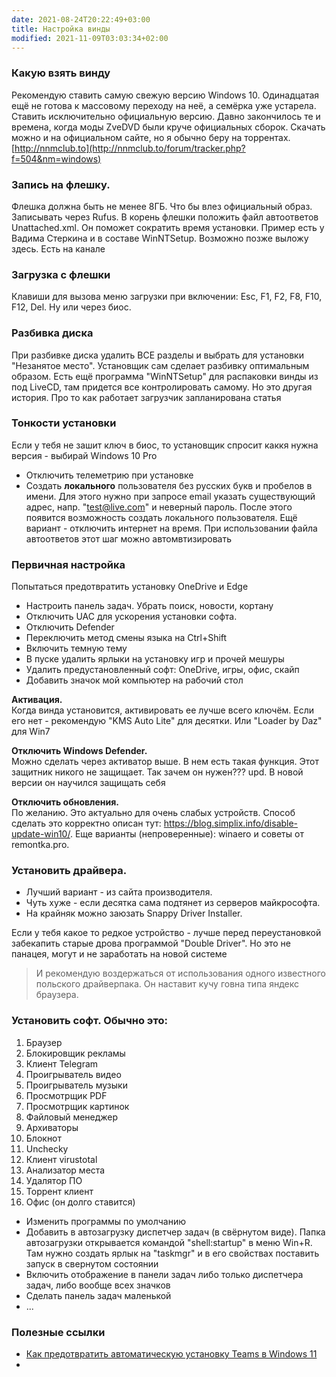 ```yaml
---
date: 2021-08-24T20:22:49+03:00
title: Настройка винды
modified: 2021-11-09T03:03:34+02:00
---
```


### **Какую взять винду**
Рекомендую ставить самую свежую версию Windows 10. Одинадцатая ещё не готова к массовому переходу на неё, а семёрка уже устарела. Ставить исключительно официальную версию. Давно закончилось те и времена, когда моды ZveDVD были круче официальных сборок. Скачать можно и на официальном сайте, но я обычно беру на торрентах. [http://nnmclub.to](http://nnmclub.to/forum/tracker.php?f=504&nm=windows)


### **Запись на флешку.**  
Флешка должна быть не менее 8ГБ. Что бы влез официальный образ.  
Записывать через Rufus. В корень флешки положить файл автоответов Unattached.xml. Он поможет сократить время установки. Пример есть у Вадима Стеркина и в составе WinNTSetup. Возможно позже выложу здесь. Есть на канале

### **Загрузка с флешки**
Клавиши для вызова меню загрузки при включении: Esc, F1, F2, F8, F10, F12, Del. Ну или через биос.

### **Разбивка диска**  
При разбивке диска удалить ВСЕ разделы и выбрать для установки "Незанятое место". Установщик сам сделает разбивку оптимальным образом. Есть ещё программа "WinNTSetup" для распаковки винды из под LiveCD, там придется все контролировать самому. Но это другая история. Про то как работает загрузчик запланирована статья

### **Тонкости установки**  
Если у тебя не зашит ключ в биос, то установщик спросит каккя нужна версия - выбирай Windows 10 Pro

- Отключить телеметрию при установке
- Создать **локального** пользователя без русских букв и пробелов в имени. Для этого нужно при запросе email указать существующий адрес, напр. "test@live.com" и неверный пароль. После этого появится возможность создать локального пользователя. Ещё вариант - отключить интернет на время. При использовании файла автоответов этот шаг можно автомвтизировать

### **Первичная настройка**  
Попытаться предотвратить установку OneDrive и Edge
- Настроить панель задач. Убрать поиск, новости, кортану
- Отключить UAC для ускорения установки софта.
- Отключить Defender
- Переключить метод смены языка на Ctrl+Shift
- Включить темную тему
- В пуске удалить ярлыки на установку игр и прочей мешуры
- Удалить предустановленный софт: OneDrive, игры, офис, скайп
- Добавить значок мой компьютер на рабочий стол

 **Активация.**  
Когда винда установится, активировать ее лучше всего ключём. Если его нет - рекомендую "KMS Auto Lite" для десятки. Или "Loader by Daz" для Win7

**Отключить Windows Defender.**  
Можно сделать через активатор выше. В нем есть такая функция. Этот защитник никого не защищает. Так зачем он нужен??? upd. В новой версии он научился защищать себя

**Отключить обновления.**  
По желанию. Это актуально для очень слабых устройств. Способ сделать это корректно описан тут: <https://blog.simplix.info/disable-update-win10/>. Еще варианты (непроверенные): winaero и советы от remontka.pro.

### **Установить драйвера.**  
- Лучший вариант - из сайта производителя.  
- Чуть хуже - если десятка сама подтянет из серверов майкрософта.  
- На крайняк можно заюзать Snappy Driver Installer. 

Если у тебя какое то редкое устройство - лучше перед переустановкой забекапить старые дрова программой "Double Driver". Но это не панацея, могут и не заработать на новой системе

> И рекомендую воздержаться от использования одного известного польского драйверпака. Он наставит кучу говна типа яндекс браузера.

### **Установить софт.** Обычно это: 
1. Браузер
1. Блокировщик рекламы
1. Клиент Telegram
1. Проигрыватель видео 
1. Проигрыватель музыки
1. Просмотрщик PDF
1. Просмотрщик картинок
1. Файловый менеджер
1. Архиваторы
1. Блокнот
1. Unchecky
1. Клиент virustotal
1. Анализатор места
1. Удалятор ПО
1. Торрент клиент
1. Офис (он долго ставится)

- Изменить программы по умолчанию
- Добавить в автозагрузку диспетчер задач (в свёрнутом виде). Папка автозагрузки открывается командой "shell:startup" в меню Win+R. Там нужно создать ярлык на "taskmgr" и в его свойствах поставить запуск в свернутом состоянии
- Включить отображение в панели задач либо только диспетчера задач, либо вообще всех значков
- Сделать панель задач маленькой
- ...


### Полезные ссылки
- [Как предотвратить автоматическую установку Teams в Windows 11](https://www.outsidethebox.ms/21375/)
- 
